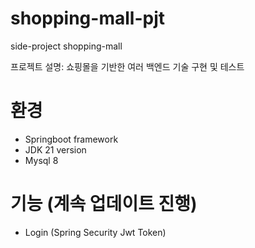 # shopping-mall-pjt
side-project shopping-mall

프로젝트 설명: 쇼핑몰을 기반한 여러 백엔드 기술 구현 및 테스트

# 환경
- Springboot framework
- JDK 21 version
- Mysql 8

# 기능 (계속 업데이트 진행)
- Login (Spring Security Jwt Token)
